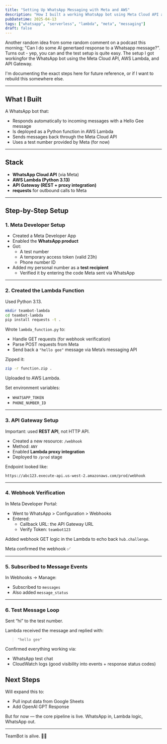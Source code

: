 ```yaml
---
title: "Setting Up WhatsApp Messaging with Meta and AWS"
description: "How I built a working WhatsApp bot using Meta Cloud API and AWS Lambda."
pubDatetime: 2025-04-13
tags: ["whatsapp", "serverless", "lambda", "meta", "messaging"]
draft: false
---
```


Another random idea from some random comment on a podcast this morning; "Can I do some AI genertaed response to a Whatsapp message?". Turns out - yep, you can and the test setup is quite easy. The setup I got workingfor the WhatsApp bot using the Meta Cloud API, AWS Lambda, and API Gateway. 

I'm documenting the exact steps here for future reference, or if I want to rebuild this somewhere else.

---

## What I Built

A WhatsApp bot that:
- Responds automatically to incoming messages with a Hello Gee message
- Is deployed as a Python function in AWS Lambda
- Sends messages back through the Meta Cloud API
- Uses a test number provided by Meta (for now)

---

## Stack

- **WhatsApp Cloud API** (via Meta)
- **AWS Lambda (Python 3.13)**
- **API Gateway (REST + proxy integration)**
- **requests** for outbound calls to Meta

---

## Step-by-Step Setup

### 1. Meta Developer Setup

- Created a Meta Developer App
- Enabled the **WhatsApp product**
- Got:
  - A test number
  - A temporary access token (valid 23h)
  - Phone number ID
- Added my personal number as a **test recipient**
  - Verified it by entering the code Meta sent via WhatsApp

---

### 2. Created the Lambda Function

Used Python 3.13.

```bash
mkdir teambot-lambda
cd teambot-lambda
pip install requests -t .
```

Wrote `lambda_function.py` to:
- Handle GET requests (for webhook verification)
- Parse POST requests from Meta
- Send back a `"hello gee"` message via Meta’s messaging API

Zipped it:

```bash
zip -r function.zip .
```

Uploaded to AWS Lambda.

Set environment variables:
- `WHATSAPP_TOKEN`
- `PHONE_NUMBER_ID`

---

### 3. API Gateway Setup

Important: used **REST API**, not HTTP API.

- Created a new resource: `/webhook`
- Method: `ANY`
- Enabled **Lambda proxy integration**
- Deployed to `/prod` stage

Endpoint looked like:

```
https://abc123.execute-api.us-west-2.amazonaws.com/prod/webhook
```

---

### 4. Webhook Verification

In Meta Developer Portal:
- Went to WhatsApp > Configuration > Webhooks
- Entered:
  - Callback URL: the API Gateway URL
  - Verify Token: `teambot123`

Added webhook GET logic in the Lambda to echo back `hub.challenge`.

Meta confirmed the webhook ✅

---

### 5. Subscribed to Message Events

In Webhooks → Manage:
- Subscribed to `messages`
- Also added `message_status`

---

### 6. Test Message Loop

Sent “hi” to the test number.

Lambda received the message and replied with:
> `"hello gee"`

Confirmed everything working via:
- WhatsApp test chat
- CloudWatch logs (good visibility into events + response status codes)

## Next Steps

Will expand this to:
- Pull input data from Google Sheets
- Add OpenAI GPT Response

But for now — the core pipeline is live. WhatsApp in, Lambda logic, WhatsApp out.

---

TeamBot is alive. 🧠📲
